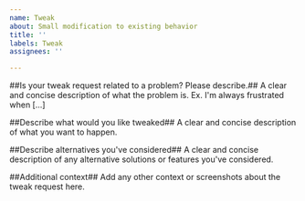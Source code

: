 ```yaml
---
name: Tweak
about: Small modification to existing behavior
title: ''
labels: Tweak
assignees: ''

---
```


##Is your tweak request related to a problem? Please describe.##
A clear and concise description of what the problem is. Ex. I'm always frustrated when [...]

##Describe what would you like tweaked##
A clear and concise description of what you want to happen.

##Describe alternatives you've considered##
A clear and concise description of any alternative solutions or features you've considered.

##Additional context##
Add any other context or screenshots about the tweak request here.
